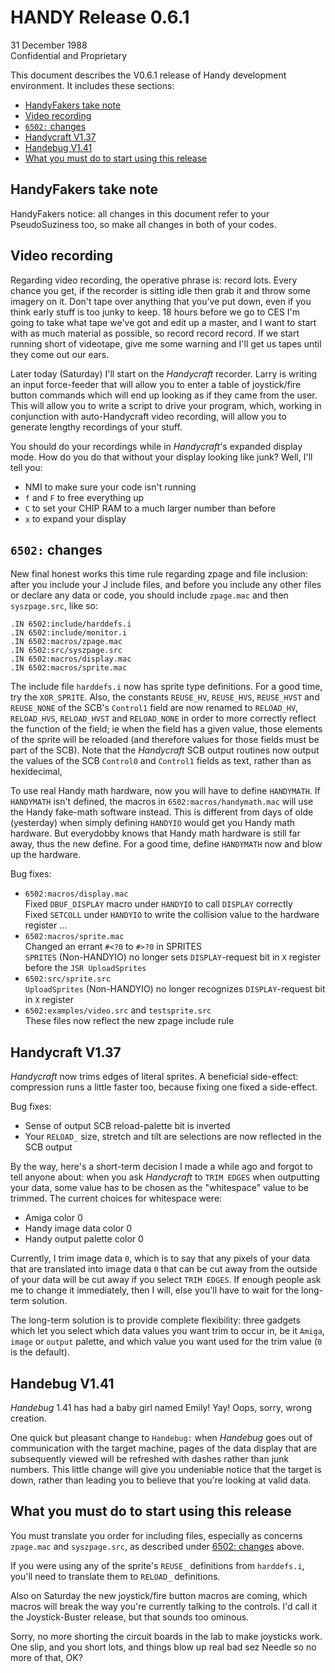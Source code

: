 # HANDY Release 0.6.1

31 December 1988  
Confidential and Proprietary

This document describes the V0.6.1 release of Handy development environment. It includes these sections:

- [HandyFakers take note](#handyfakers-take-note)
- [Video recording](#video-recording)
- [`6502:` changes](#6502-changes)
- [Handycraft V1.37](#handycraft-v137)
- [Handebug V1.41](#handebug-v141)
- [What you must do to start using this release](#what-you-must-do-to-start-using-this-release)

## HandyFakers take note

HandyFakers notice: all changes in this document refer to your PseudoSuziness too, so make all changes in both of your codes.

## Video recording

Regarding video recording, the operative phrase is: record lots. Every chance you get, if the recorder is sitting idle then grab it and throw some imagery on it. Don't tape over anything that you've put down, even if you think early stuff is too junky to keep. 18 hours before we go to CES I'm going to take what tape we've got and edit up a master, and I want to start with as much material as possible, so record record record. If we start running short of videotape, give me some warning and I'll get us tapes until they come out our ears.

Later today (Saturday) I'll start on the *Handycraft* recorder. Larry is writing an input force-feeder that will allow you to enter a table of joystick/fire button commands which will end up looking as if they came from the user. This will allow you to write a script to drive your program, which, working in conjunction with auto-Handycraft video recording, will allow you to generate lengthy recordings of your stuff.

You should do your recordings while in *Handycraft*'s expanded display mode. How do you do that without your display looking like junk? Well, I'll tell you:

- NMI to make sure your code isn't running
- `f` and `F` to free everything up
- `C` to set your CHIP RAM to a much larger number than before
- `x` to expand your display

## `6502:` changes

New final honest works this time rule regarding zpage and file inclusion: after you include your J include files, and before you include any other files or declare any data or code, you should include `zpage.mac` and then `syszpage.src`, like so:

```
.IN 6502:include/harddefs.i
.IN 6502:include/monitor.i
.IN 6502:macros/zpage.mac
.IN 6502:src/syszpage.src
.IN 6502:macros/display.mac
.IN 6502:macros/sprite.mac
```

The include file `harddefs.i` now has sprite type definitions. For a good time, try the `XOR_SPRITE`. Also, the constants `REUSE_HV`, `REUSE_HVS`, `REUSE_HVST` and `REUSE_NONE` of the SCB's `Control1` field are now renamed to `RELOAD_HV`, `RELOAD_HVS`, `RELOAD_HVST` and `RELOAD_NONE` in order to more correctly reflect the function of the field; ie when the field has a given value, those elements of the sprite will be reloaded (and therefore values for those fields must be part of the SCB). Note that the *Handycraft* SCB output routines now output the values of the SCB `Control0` and `Control1` fields as text, rather than as hexidecimal,

To use real Handy math hardware, now you will have to define `HANDYMATH`. If `HANDYMATH` isn't defined, the macros in `6502:macros/handymath.mac` will use the Handy fake-math software instead. This is different from days of olde (yesterday) when simply defining `HANDYIO` would get you Handy math hardware. But everydobby knows that Handy math hardware is still far away, thus the new define. For a good time, define `HANDYMATH` now and blow up the hardware.

Bug fixes:

- `6502:macros/display.mac`  
  Fixed `DBUF_DISPLAY` macro under `HANDYIO` to call `DISPLAY` correctly  
  Fixed `SETCOLL` under `HANDYIO` to write the collision value to the hardware register ...
- `6502:macros/sprite.mac`  
  Changed an errant `#<?0` to `#>?0` in SPRITES  
  `SPRITES` (Non-HANDYIO) no longer sets `DISPLAY`-request bit in `X` register before the `JSR UploadSprites`
- `6502:src/sprite.src`  
  `UploadSprites` (Non-HANDYIO) no longer recognizes `DISPLAY`-request bit in `X` register
- `6502:examples/video.src` and `testsprite.src`  
  These files now reflect the new zpage include rule

## Handycraft V1.37

*Handycraft* now trims edges of literal sprites. A beneficial side-effect: compression runs a little faster too, because fixing one fixed a side-effect.

Bug fixes:

- Sense of output SCB reload-palette bit is inverted
- Your `RELOAD_` size, stretch and tilt are selections are now reflected in the SCB output

By the way, here's a short-term decision I made a while ago and forgot to tell anyone about: when you ask *Handycraft* to `TRIM EDGES` when outputting your data, some value has to be chosen as the "whitespace" value to be trimmed. The current choices for whitespace were:

- Amiga color 0
- Handy image data color 0
- Handy output palette color 0

Currently, I trim image data `0`, which is to say that any pixels of your data that are translated into image data `0` that can be cut away from the outside of your data will be cut away if you select `TRIM EDGES`. If enough people ask me to change it immediately, then I will, else you'll have to wait for the long-term solution.

The long-term solution is to provide complete flexibility: three gadgets which let you select which data values you want trim to occur in, be it `Amiga`, `image` or `output` palette, and which value you want used for the trim value (`0` is the default).

## Handebug V1.41

*Handebug* 1.41 has had a baby girl named Emily! Yay! Oops, sorry, wrong creation.

One quick but pleasant change to `Handebug:` when *Handebug* goes out of communication with the target machine, pages of the data display that are subsequently viewed will be refreshed with dashes rather than junk numbers. This little change will give you undeniable notice that the target is down, rather than leading you to believe that you're looking at valid data.

## What you must do to start using this release

You must translate you order for including files, especially as concerns `zpage.mac` and `syszpage.src`, as described under [6502: changes](#6502-changes) above.

If you were using any of the sprite's `REUSE_` definitions from `harddefs.i`, you'll need to translate them to `RELOAD_` definitions.

Also on Saturday the new joystick/fire button macros are coming, which macros will break the way you're currently talking to the controls. I'd call it the Joystick-Buster release, but that sounds too ominous.

Sorry, no more shorting the circuit boards in the lab to make joysticks work. One slip, and you short lots, and things blow up real bad sez Needle so no more of that, OK?
